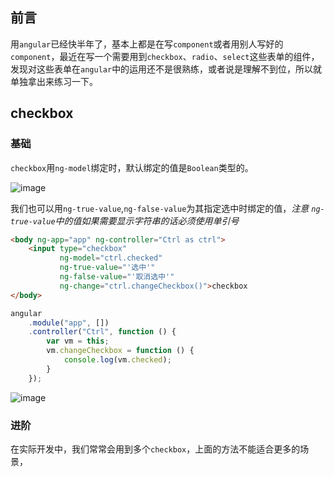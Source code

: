 ## 前言
用`angular`已经快半年了，基本上都是在写`component`或者用别人写好的`component`，最近在写一个需要用到`checkbox`、`radio`、`select`这些表单的组件，发现对这些表单在`angular`中的运用还不是很熟练，或者说是理解不到位，所以就单独拿出来练习一下。
## checkbox
### 基础
`checkbox`用`ng-model`绑定时，默认绑定的值是`Boolean`类型的。

![image](http://i4.buimg.com/1949/a9431167786724e2.png)

我们也可以用`ng-true-value`,`ng-false-value`为其指定选中时绑定的值，*注意 `ng-true-value`中的值如果需要显示字符串的话必须使用单引号*
```html
<body ng-app="app" ng-controller="Ctrl as ctrl">
    <input type="checkbox" 
           ng-model="ctrl.checked" 
           ng-true-value="'选中'"
           ng-false-value="'取消选中'"       
           ng-change="ctrl.changeCheckbox()">checkbox
</body>
```
```javascript
angular
    .module("app", [])
    .controller("Ctrl", function () {
        var vm = this;
        vm.changeCheckbox = function () {
            console.log(vm.checked);
        }
    });
```
![image](http://i4.buimg.com/1949/a4f4aa5b4b011b3b.png)
### 进阶
在实际开发中，我们常常会用到多个`checkbox`，上面的方法不能适合更多的场景，
```html
```
```javascript
```
